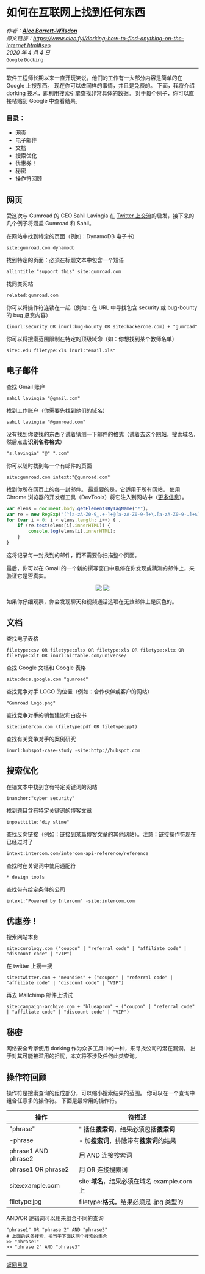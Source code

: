 # 如何在互联网上找到任何东西
_作者：[**Alec Barrett-Wilsdon**](https://www.alec.fyi/pages/about)_  
_原文链接：<https://www.alec.fyi/dorking-how-to-find-anything-on-the-internet.html#seo>_  
_2020 年 4 月 4 日_  
`Google` `Docking`

---
软件工程师长期以来一直开玩笑说，他们的工作有一大部分内容是简单的在 Google 上搜东西。
现在你可以做同样的事情，并且是免费的。
下面，我将介绍 dorking 技术，即利用搜索引擎查找非常具体的数据。
对于每个例子，你可以直接粘贴到 Google 中查看结果。

### 目录：
- 网页
- 电子邮件
- 文档
- 搜索优化
- 优惠券！
- 秘密
- 操作符回顾


## 网页
受这次与 Gumroad 的 CEO Sahil Lavingia 在 [Twitter 上交流](https://twitter.com/Contextify1/status/1255202725551202304)的启发，接下来的几个例子将涵盖 Gumroad 和 Sahil。

在网站中找到特定的页面（例如：DynamoDB 电子书）
```
site:gumroad.com dynamodb
```

找到特定的页面：必须在标题文本中包含一个短语
```
allintitle:"support this" site:gumroad.com
```

找同类网站
```
related:gumroad.com
```

你可以将操作符连锁在一起（例如：在 URL 中寻找包含 security 或 bug-bounty 的 bug 悬赏内容）
```
(inurl:security OR inurl:bug-bounty OR site:hackerone.com) + "gumroad"
```

你可以将搜索范围限制在特定的顶级域命（如：你想找到某个教师名单）
```
site:.edu filetype:xls inurl:"email.xls"
```

## 电子邮件
查找 Gmail 账户
```
sahil lavingia "@gmail.com"
```

找到工作账户（你需要先找到他们的域名）
```
sahil lavingia "@gumroad.com"
```

没有找到你要找的东西？试着猜测一下邮件的格式（试着去这个[网站](https://www.email-format.com/d/shopify.com/#)，搜索域名，然后点击**识别名称格式**）
```
"s.lavingia" "@" ".com"
```

你可以随时找到每一个有邮件的页面
```
site:gumroad.com intext:"@gumroad.com"
```

找到你所在网页上的每一封邮件。
最重要的是，它适用于所有网站。
使用 Chrome 浏览器的开发者工具（DevTools）将它注入到网站中（[更多信息](https://www.alec.fyi/how-to-scrape.html)）。

``` js
var elems = document.body.getElementsByTagName("*")。
var re = new RegExp("(^[a-zA-Z0-9_.+-]+@[a-zA-Z0-9-]+\.[a-zA-Z0-9-.]+$)");
for (var i = 0; i < elems.length; i++) { ．
    if (re.test(elems[i].innerHTML)) {
        console.log(elems[i].innerHTML);
    }
}
```

这将记录每一封找到的邮件，而不需要你扫描整个页面。

最后，你可以在 Gmail 的一个新的撰写窗口中悬停在你发现或猜测的邮件上，来验证它是否真实。

<div align=center><img src="https://www.alec.fyi/images/dorking-1.png">   <img src="https://www.alec.fyi/images/dorking-2.png"></div>

如果你仔细观察，你会发现聊天和视频通话选项在无效邮件上是灰色的。

## 文档
查找电子表格
```
filetype:csv OR filetype:xlsx OR filetype:xls OR filetype:xltx OR filetype:xlt OR inurl:airtable.com/universe/
```

查找 Google 文档和 Google 表格
```
site:docs.google.com "gumroad"
```

查找竞争对手 LOGO 的位置（例如：合作伙伴或客户的网站）
```
"Gumroad Logo.png"
```

查找竞争对手的销售建议和白皮书
```
site:intercom.com (filetype:pdf OR filetype:ppt)
```

查找有关竞争对手的案例研究
```
inurl:hubspot-case-study -site:http://hubspot.com
```

## 搜索优化
在锚文本中找到含有特定关键词的网站
```
inanchor:"cyber security"
```

找到题目含有特定关键词的博客文章
```
inposttitle:"diy slime"
```

查找反向链接（例如：链接到某篇博客文章的其他网站）。注意：链接操作符现在已经过时了
```
intext:intercom.com/intercom-api-reference/reference
```

查找时在关键词中使用通配符
```
* design tools
```

查找带有给定条件的公司
```
intext:"Powered by Intercom" -site:intercom.com
```

## 优惠券！
搜索网站本身
```
site:curology.com ("coupon" | "referral code" | "affiliate code" | "discount code" | "VIP")
```

在 twitter 上搜一搜
```
site:twitter.com + "meundies" + ("coupon" | "referral code" | "affiliate code" | "discount code" | "VIP")
```

再去 Mailchimp 邮件上试试 
```
site:campaign-archive.com + "blueapron" + ("coupon" | "referral code" | "affiliate code" | "discount code" | "VIP")
```

## 秘密
网络安全专家使用 dorking 作为众多工具中的一种，来寻找公司的潜在漏洞。
出于对其可能被滥用的担忧，本文将不涉及任何此类查询。

## 操作符回顾
操作符是搜索查询的组成部分，可以缩小搜索结果的范围。
你可以在一个查询中组合任意多的操作符。
下面是最常用的操作符。

|操作|符描述|
|-|-|
|"phrase"| " 括住**搜索词**，结果必须包括**搜索词**
|-phrase| - 加**搜索词**，排除带有**搜索词**的结果
|phrase1 AND phrase2|用 AND 连接搜索词
|phrase1 OR phrase2|用 OR 连接搜索词
|site:example.com|site:**域名**，结果必须在域名 example.com 上
|filetype:jpg|filetype:**格式**，结果必须是 .jpg 类型的

AND/OR 逻辑词可以用来组合不同的查询
```
"phrase1" OR "phrase 2" AND "phrase3"
# 上面的这条搜索，相当于下面这两个搜索的集合
>> "phrase1"
>> "phrase 2" AND "phrase3"
```

---
[返回目录](https://github.com/datugou/Article_Translation)
